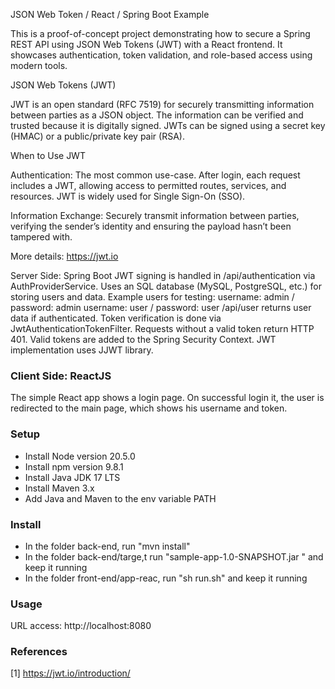 JSON Web Token / React / Spring Boot Example

This is a proof-of-concept project demonstrating how to secure a Spring REST API using JSON Web Tokens (JWT) with a React frontend. It showcases authentication, token validation, and role-based access using modern tools.

JSON Web Tokens (JWT)

JWT is an open standard (RFC 7519) for securely transmitting information between parties as a JSON object. The information can be verified and trusted because it is digitally signed. JWTs can be signed using a secret key (HMAC) or a public/private key pair (RSA).

When to Use JWT

Authentication: The most common use-case. After login, each request includes a JWT, allowing access to permitted routes, services, and resources. JWT is widely used for Single Sign-On (SSO).

Information Exchange: Securely transmit information between parties, verifying the sender’s identity and ensuring the payload hasn’t been tampered with.

More details: https://jwt.io

Server Side: Spring Boot
JWT signing is handled in /api/authentication via AuthProviderService.
Uses an SQL database (MySQL, PostgreSQL, etc.) for storing users and data.
Example users for testing:
username: admin / password: admin
username: user / password: user
/api/user returns user data if authenticated.
Token verification is done via JwtAuthenticationTokenFilter. Requests without a valid token return HTTP 401. Valid tokens are added to the Spring Security Context.
JWT implementation uses JJWT library.


### Client Side: ReactJS

The simple React app shows a login page. On successful login it, the user is redirected to the main page, which shows his username and token.


### Setup
- Install Node version 20.5.0
- Install npm version 9.8.1
- Install Java JDK 17 LTS
- Install Maven 3.x
- Add Java and Maven to the env variable PATH 



### Install
- In the folder back-end, run "mvn install"
- In the folder back-end/targe,t run "sample-app-1.0-SNAPSHOT.jar " and keep it running
- In the folder front-end/app-reac, run "sh run.sh" and keep it running

### Usage
URL access:  http://localhost:8080


### References

[1] https://jwt.io/introduction/
